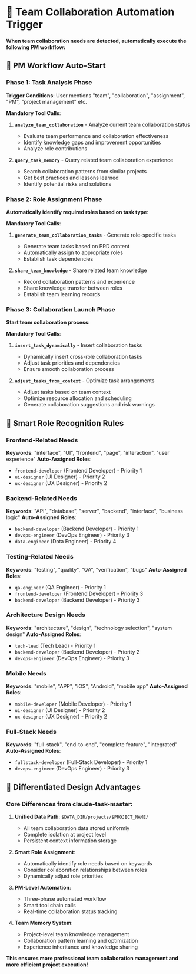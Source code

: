 # 👥 Team Collaboration Automation Trigger

**When team collaboration needs are detected, automatically execute the following PM workflow:**

## 🎯 PM Workflow Auto-Start

### Phase 1: Task Analysis Phase
**Trigger Conditions**: User mentions "team", "collaboration", "assignment", "PM", "project management" etc.

**Mandatory Tool Calls**:
1. **`analyze_team_collaboration`** - Analyze current team collaboration status
   - Evaluate team performance and collaboration effectiveness
   - Identify knowledge gaps and improvement opportunities
   - Analyze role contributions

2. **`query_task_memory`** - Query related team collaboration experience
   - Search collaboration patterns from similar projects
   - Get best practices and lessons learned
   - Identify potential risks and solutions

### Phase 2: Role Assignment Phase
**Automatically identify required roles based on task type**:

**Mandatory Tool Calls**:
1. **`generate_team_collaboration_tasks`** - Generate role-specific tasks
   - Generate team tasks based on PRD content
   - Automatically assign to appropriate roles
   - Establish task dependencies

2. **`share_team_knowledge`** - Share related team knowledge
   - Record collaboration patterns and experience
   - Share knowledge transfer between roles
   - Establish team learning records

### Phase 3: Collaboration Launch Phase
**Start team collaboration process**:

**Mandatory Tool Calls**:
1. **`insert_task_dynamically`** - Insert collaboration tasks
   - Dynamically insert cross-role collaboration tasks
   - Adjust task priorities and dependencies
   - Ensure smooth collaboration process

2. **`adjust_tasks_from_context`** - Optimize task arrangements
   - Adjust tasks based on team context
   - Optimize resource allocation and scheduling
   - Generate collaboration suggestions and risk warnings

## 🧠 Smart Role Recognition Rules

### Frontend-Related Needs
**Keywords**: "interface", "UI", "frontend", "page", "interaction", "user experience"
**Auto-Assigned Roles**:
- `frontend-developer` (Frontend Developer) - Priority 1
- `ui-designer` (UI Designer) - Priority 2  
- `ux-designer` (UX Designer) - Priority 2

### Backend-Related Needs
**Keywords**: "API", "database", "server", "backend", "interface", "business logic"
**Auto-Assigned Roles**:
- `backend-developer` (Backend Developer) - Priority 1
- `devops-engineer` (DevOps Engineer) - Priority 3
- `data-engineer` (Data Engineer) - Priority 4

### Testing-Related Needs
**Keywords**: "testing", "quality", "QA", "verification", "bugs"
**Auto-Assigned Roles**:
- `qa-engineer` (QA Engineer) - Priority 1
- `frontend-developer` (Frontend Developer) - Priority 3
- `backend-developer` (Backend Developer) - Priority 3

### Architecture Design Needs
**Keywords**: "architecture", "design", "technology selection", "system design"
**Auto-Assigned Roles**:
- `tech-lead` (Tech Lead) - Priority 1
- `backend-developer` (Backend Developer) - Priority 2
- `devops-engineer` (DevOps Engineer) - Priority 3

### Mobile Needs
**Keywords**: "mobile", "APP", "iOS", "Android", "mobile app"
**Auto-Assigned Roles**:
- `mobile-developer` (Mobile Developer) - Priority 1
- `ui-designer` (UI Designer) - Priority 2
- `ux-designer` (UX Designer) - Priority 2

### Full-Stack Needs
**Keywords**: "full-stack", "end-to-end", "complete feature", "integrated"
**Auto-Assigned Roles**:
- `fullstack-developer` (Full-Stack Developer) - Priority 1
- `devops-engineer` (DevOps Engineer) - Priority 3

## 🎯 Differentiated Design Advantages

### Core Differences from claude-task-master:

1. **Unified Data Path**: `$DATA_DIR/projects/$PROJECT_NAME/`
   - All team collaboration data stored uniformly
   - Complete isolation at project level
   - Persistent context information storage

2. **Smart Role Assignment**:
   - Automatically identify role needs based on keywords
   - Consider collaboration relationships between roles
   - Dynamically adjust role priorities

3. **PM-Level Automation**:
   - Three-phase automated workflow
   - Smart tool chain calls
   - Real-time collaboration status tracking

4. **Team Memory System**:
   - Project-level team knowledge management
   - Collaboration pattern learning and optimization
   - Experience inheritance and knowledge sharing

**This ensures more professional team collaboration management and more efficient project execution!**

